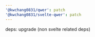 ```yaml
---
'@kwchang0831/qwer': patch
'@kwchang0831/svelte-qwer': patch
---
```


deps: upgrade (non svelte related deps)
